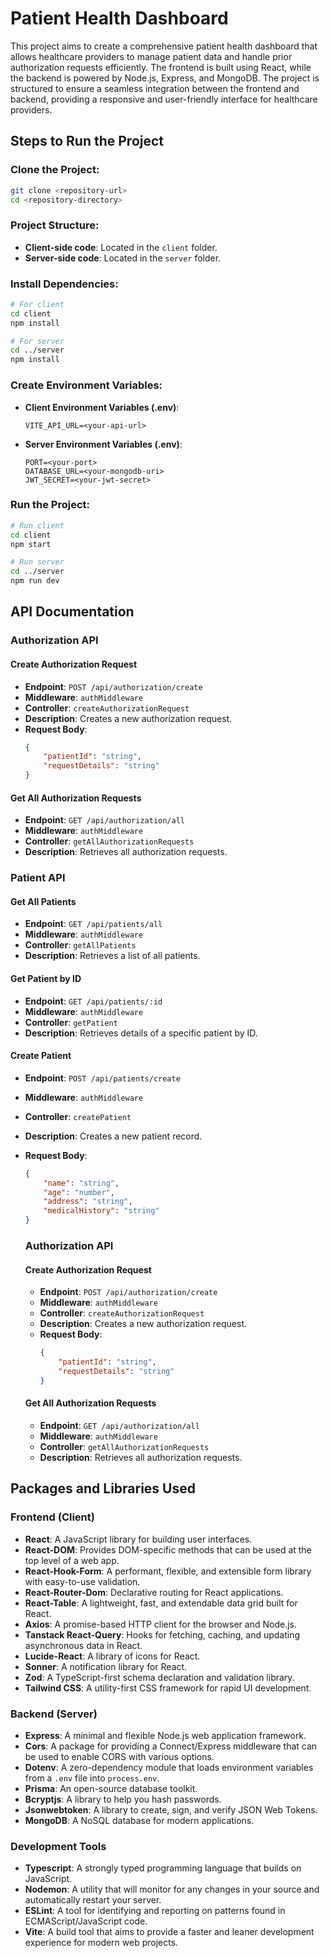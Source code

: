 
# Patient Health Dashboard

This project aims to create a comprehensive patient health dashboard that allows healthcare providers to manage patient data and handle prior authorization requests efficiently. The frontend is built using React, while the backend is powered by Node.js, Express, and MongoDB. The project is structured to ensure a seamless integration between the frontend and backend, providing a responsive and user-friendly interface for healthcare providers.

## Steps to Run the Project

### Clone the Project:
```bash
git clone <repository-url>
cd <repository-directory>
```

### Project Structure:
- **Client-side code**: Located in the `client` folder.
- **Server-side code**: Located in the `server` folder.

### Install Dependencies:
```bash
# For client
cd client
npm install

# For server
cd ../server
npm install
```

### Create Environment Variables:
- **Client Environment Variables (.env)**:
    ```plaintext
    VITE_API_URL=<your-api-url>
    ```

- **Server Environment Variables (.env)**:
    ```plaintext
    PORT=<your-port>
    DATABASE_URL=<your-mongodb-uri>
    JWT_SECRET=<your-jwt-secret>
    ```

### Run the Project:
```bash
# Run client
cd client
npm start

# Run server
cd ../server
npm run dev
```

## API Documentation

### Authorization API

#### Create Authorization Request
- **Endpoint**: `POST /api/authorization/create`
- **Middleware**: `authMiddleware`
- **Controller**: `createAuthorizationRequest`
- **Description**: Creates a new authorization request.
- **Request Body**:
    ```json
    {
        "patientId": "string",
        "requestDetails": "string"
    }
    ```

#### Get All Authorization Requests
- **Endpoint**: `GET /api/authorization/all`
- **Middleware**: `authMiddleware`
- **Controller**: `getAllAuthorizationRequests`
- **Description**: Retrieves all authorization requests.

### Patient API

#### Get All Patients
- **Endpoint**: `GET /api/patients/all`
- **Middleware**: `authMiddleware`
- **Controller**: `getAllPatients`
- **Description**: Retrieves a list of all patients.

#### Get Patient by ID
- **Endpoint**: `GET /api/patients/:id`
- **Middleware**: `authMiddleware`
- **Controller**: `getPatient`
- **Description**: Retrieves details of a specific patient by ID.

#### Create Patient
- **Endpoint**: `POST /api/patients/create`
- **Middleware**: `authMiddleware`
- **Controller**: `createPatient`
- **Description**: Creates a new patient record.
- **Request Body**:
    ```json
    {
        "name": "string",
        "age": "number",
        "address": "string",
        "medicalHistory": "string"
    }
    ```

    ### Authorization API

    #### Create Authorization Request
    - **Endpoint**: `POST /api/authorization/create`
    - **Middleware**: `authMiddleware`
    - **Controller**: `createAuthorizationRequest`
    - **Description**: Creates a new authorization request.
    - **Request Body**:
        ```json
        {
            "patientId": "string",
            "requestDetails": "string"
        }
        ```

    #### Get All Authorization Requests
    - **Endpoint**: `GET /api/authorization/all`
    - **Middleware**: `authMiddleware`
    - **Controller**: `getAllAuthorizationRequests`
    - **Description**: Retrieves all authorization requests.

## Packages and Libraries Used

### Frontend (Client)
- **React**: A JavaScript library for building user interfaces.
- **React-DOM**: Provides DOM-specific methods that can be used at the top level of a web app.
- **React-Hook-Form**: A performant, flexible, and extensible form library with easy-to-use validation.
- **React-Router-Dom**: Declarative routing for React applications.
- **React-Table**: A lightweight, fast, and extendable data grid built for React.
- **Axios**: A promise-based HTTP client for the browser and Node.js.
- **Tanstack React-Query**: Hooks for fetching, caching, and updating asynchronous data in React.
- **Lucide-React**: A library of icons for React.
- **Sonner**: A notification library for React.
- **Zod**: A TypeScript-first schema declaration and validation library.
- **Tailwind CSS**: A utility-first CSS framework for rapid UI development.

### Backend (Server)
- **Express**: A minimal and flexible Node.js web application framework.
- **Cors**: A package for providing a Connect/Express middleware that can be used to enable CORS with various options.
- **Dotenv**: A zero-dependency module that loads environment variables from a `.env` file into `process.env`.
- **Prisma**: An open-source database toolkit.
- **Bcryptjs**: A library to help you hash passwords.
- **Jsonwebtoken**: A library to create, sign, and verify JSON Web Tokens.
- **MongoDB**: A NoSQL database for modern applications.

### Development Tools
- **Typescript**: A strongly typed programming language that builds on JavaScript.
- **Nodemon**: A utility that will monitor for any changes in your source and automatically restart your server.
- **ESLint**: A tool for identifying and reporting on patterns found in ECMAScript/JavaScript code.
- **Vite**: A build tool that aims to provide a faster and leaner development experience for modern web projects.
